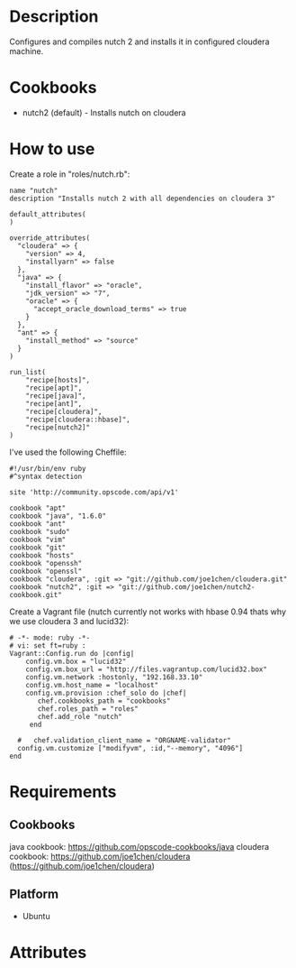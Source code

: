 Description
===========

Configures and compiles nutch 2 and installs it in configured cloudera machine.

Cookbooks
===========================
* nutch2 (default) - Installs nutch on cloudera


How to use
===========================

Create a role in "roles/nutch.rb":

	name "nutch"
	description "Installs nutch 2 with all dependencies on cloudera 3"

	default_attributes(
	)

	override_attributes(
	  "cloudera" => {
		"version" => 4,
		"installyarn" => false
	  },
	  "java" => {
	    "install_flavor" => "oracle",
	    "jdk_version" => "7",
	    "oracle" => {
	      "accept_oracle_download_terms" => true
	    }
	  },
	  "ant" => {
		"install_method" => "source"
	  }
	)

	run_list(
		"recipe[hosts]",
		"recipe[apt]",
		"recipe[java]",
		"recipe[ant]",
		"recipe[cloudera]",
		"recipe[cloudera::hbase]",
		"recipe[nutch2]"
	)

I've used the following Cheffile:


	#!/usr/bin/env ruby
	#^syntax detection

	site 'http://community.opscode.com/api/v1'

	cookbook "apt"
	cookbook "java", "1.6.0"
	cookbook "ant"
	cookbook "sudo"
	cookbook "vim"
	cookbook "git"
	cookbook "hosts"
	cookbook "openssh"
	cookbook "openssl"
	cookbook "cloudera", :git => "git://github.com/joe1chen/cloudera.git"
	cookbook "nutch2", :git => "git://github.com/joe1chen/nutch2-cookbook.git"



Create a Vagrant file (nutch currently not works with hbase 0.94 thats why we use cloudera 3 and lucid32):

    # -*- mode: ruby -*-
    # vi: set ft=ruby :
    Vagrant::Config.run do |config|
        config.vm.box = "lucid32"
        config.vm.box_url = "http://files.vagrantup.com/lucid32.box"
        config.vm.network :hostonly, "192.168.33.10"
		config.vm.host_name = "localhost"
        config.vm.provision :chef_solo do |chef|
           chef.cookbooks_path = "cookbooks"
           chef.roles_path = "roles"
           chef.add_role "nutch"
         end

      #   chef.validation_client_name = "ORGNAME-validator"
      config.vm.customize ["modifyvm", :id,"--memory", "4096"]
    end


Requirements
============

Cookbooks
--------
java cookbook: https://github.com/opscode-cookbooks/java
cloudera cookbook: https://github.com/joe1chen/cloudera (https://github.com/joe1chen/cloudera)


Platform
--------

* Ubuntu

Attributes
==========
